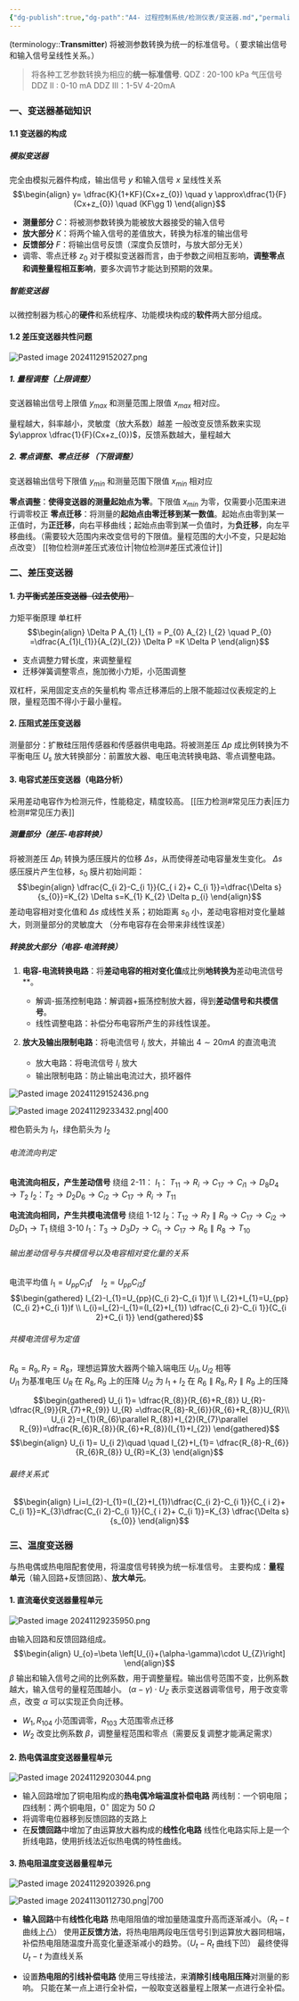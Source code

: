 ```yaml
---
{"dg-publish":true,"dg-path":"A4- 过程控制系统/检测仪表/变送器.md","permalink":"/A4- 过程控制系统/检测仪表/变送器/","dgPassFrontmatter":true,"noteIcon":"","created":"2024-10-31T17:59:13.787+08:00","updated":"2025-05-13T11:30:33.478+08:00"}
---
```



(terminology::**Transmitter**)
将被测参数转换为统一的标准信号。（ 要求输出信号和输入信号呈线性关系。）
>将各种工艺参数转换为相应的**统一标准信号**.
>QDZ : 20-100 kPa 气压信号 
>DDZ II :  0-10 mA 
>DDZ III：1-5V  4-20mA

### 一、变送器基础知识
#### 1.1 变送器的构成
##### 模拟变送器
完全由模拟元器件构成，输出信号 $y$ 和输入信号 $x$ 呈线性关系
$$\begin{align}
y= \dfrac{K}{1+KF}(Cx+z_{0}) \quad y  \approx\dfrac{1}{F} (Cx+z_{0}) \quad (KF\gg 1)
\end{align}$$
- **测量部分** $C$：将被测参数转换为能被放大器接受的输入信号
- **放大部分** $K$：将两个输入信号的差值放大，转换为标准的输出信号
- **反馈部分** $F$：将输出信号反馈（深度负反馈时，与放大部分无关）
- 调零、零点迁移 $z_{0}$
	对于模拟变送器而言，由于参数之间相互影响，**调整零点和调整量程相互影响**，要多次调节才能达到预期的效果。


##### 智能变送器
以微控制器为核心的**硬件**和系统程序、功能模块构成的**软件**两大部分组成。

#### 1.2 差压变送器共性问题 

![Pasted image 20241129152027.png](/img/user/Functional%20files/Photo%20Resources/Pasted%20image%2020241129152027.png)

##### 1. 量程调整（上限调整）
变送器输出信号上限值 $y_{max}$ 和测量范围上限值 $x_{max}$ 相对应。

量程越大，斜率越小，灵敏度（放大系数）越差
一般改变反馈系数来实现 $y\approx \dfrac{1}{F}(Cx+z_{0})$，反馈系数越大，量程越大
##### 2. 零点调整、零点迁移 （下限调整）
变送器输出信号下限值 $y_{min}$ 和测量范围下限值 $x_{min}$ 相对应

**零点调整**：**使得变送器的测量起始点为零**。下限值 $x_{min}$ 为零，仅需要小范围来进行调零校正
**零点迁移**：将测量的**起始点由零迁移到某一数值**。起始点由零到某一正值时，为**正迁移**，向右平移曲线；起始点由零到某一负值时，为**负迁移**，向左平移曲线。（需要较大范围内来改变信号的下限值。量程范围的大小不变，只是起始点改变）  [[物位检测#差压式液位计\|物位检测#差压式液位计]]

### 二、差压变送器
#### 1. ~~力平衡式差压变送器（过去使用）~~
力矩平衡原理
单杠杆
$$\begin{align}
\Delta P A_{1} l_{1} = P_{0} A_{2} l_{2}  \quad P_{0} =\dfrac{A_{1}l_{1}}{A_{2}l_{2}} \Delta P =K \Delta P
\end{align}$$
- 支点调整力臂长度，来调整量程
- 迁移弹簧调整零点，施加微小力矩，小范围调整

双杠杆，采用固定支点的矢量机构
零点迁移滞后的上限不能超过仪表规定的上限，量程范围不得小于最小量程。
#### 2. 压阻式差压变送器
测量部分：扩散硅压阻传感器和传感器供电电路。将被测差压 $\Delta p$ 成比例转换为不平衡电压 $U_{s}$
放大转换部分：前置放大器、电压电流转换电路、零点调整电路。
#### 3. 电容式差压变送器（电路分析）
采用差动电容作为检测元件，性能稳定，精度较高。
[[压力检测#常见压力表\|压力检测#常见压力表]]

##### 测量部分（差压-电容转换）
将被测差压 $\Delta p_{i}$ 转换为感压膜片的位移 $\Delta s$，从而使得差动电容量发生变化。
$\Delta s$ 感压膜片产生位移，$s_{0}$ 膜片初始间距：
$$\begin{align}
\dfrac{C_{i 2}-C_{i 1}}{C_{ i 2}+ C_{i 1}}=\dfrac{\Delta s}{s_{0}}=K_{2} \Delta s=K_{1} K_{2} \Delta p_{i}
\end{align}$$
差动电容相对变化值和 $\Delta s$ 成线性关系；初始距离 $s_{0}$ 小，差动电容相对变化量越大，则测量部分的灵敏度大
（分布电容存在会带来非线性误差）
##### 转换放大部分（电容-电流转换）
1. **电容-电流转换电路**：将**差动电容的相对变化值**成比例**地转换为**差动电流信号**。
	- 解调-振荡控制电路：解调器+振荡控制放大器，得到**差动信号和共模信号**。
	- 线性调整电路：补偿分布电容所产生的非线性误差。


2. **放大及输出限制电路**：将电流信号 $I_{i}$ 放大，并输出 $4\sim 20mA$ 的直流电流
	- 放大电路：将电流信号 $I_{i}$ 放大
	- 输出限制电路：防止输出电流过大，损坏器件


![Pasted image 20241129152436.png](/img/user/Functional%20files/Photo%20Resources/Pasted%20image%2020241129152436.png)

![Pasted image 20241129233432.png|400](/img/user/Functional%20files/Photo%20Resources/Pasted%20image%2020241129233432.png)

橙色箭头为 $I_{1}$，绿色箭头为 $I_{2}$

###### 电流流向判定
**电流流向相反，产生差动信号**
绕组 2-11：
$I_{1}$： $T_{11}\to R_{i}\to C_{17}\to C_{i{1}}\to D_{8}D_{4}\to T_{2}$
$I_{2}$：$T_{2} \to D_{2} D_{6} \to C_{i{2}} \to C_{17} \to R_{i} \to T_{11}$

**电流流向相同，产生共模电流信号**
绕组 1-12
$I_{2}$：$T_{12}\to R_{7} \parallel R_{9} \to C_{17}\to C_{i{2}}\to D_{5} D_{1}\to T_{1}$
绕组 3-10
$I_{1}$：$T_{3}\to D_{3} D_{7} \to C_{i_{1}}\to C_{17}\to R_{6} \parallel R_{8}\to T_{10}$

###### 输出差动信号与共模信号以及电容相对变化量的关系
电流平均值 $I_{1}=U_{pp}C_{i 1}f\quad I_{2}=U_{pp}C_{i 2}f$
$$\begin{gathered}
I_{2}-I_{1}=U_{pp}(C_{i 2}-C_{i 1})f \\
I_{2}+I_{1}=U_{pp}(C_{i 2}+C_{i 1})f \\
I_{i}=I_{2}-I_{1}=(I_{2}+I_{1})   \dfrac{C_{i 2}-C_{i 1}}{C_{i 2}+C_{i 1}}
\end{gathered}$$
###### 共模电流信号为定值
$R_{6}=R_{9},R_{7}=R_{8}$，理想运算放大器两个输入端电压 $U_{i1},U_{i2}$ 相等  
$U_{i1}$ 为基准电压 $U_{R}$ 在 $R_{8},R_{9}$ 上的压降
$U_{i 2}$ 为 $I_{1}+I_{2}$ 在 $R_{6}\parallel R_{8},R_{7}\parallel R_{9}$ 上的压降

$$\begin{gathered}
U_{i 1}= \dfrac{R_{8}}{R_{6}+R_{8}} U_{R}- \dfrac{R_{9}}{R_{7}+R_{9}} U_{R} =\dfrac{R_{8}-R_{6}}{R_{6}+R_{8}}U_{R}\\
U_{i 2}=I_{1}(R_{6}\parallel R_{8})+I_{2}(R_{7}\parallel R_{9})=\dfrac{R_{6}R_{8}}{R_{6}+R_{8}}(I_{1}+I_{2})
\end{gathered}$$
$$\begin{align}
U_{i 1}= U_{i 2}\quad \quad I_{2}+I_{1}= \dfrac{R_{8}-R_{6}}{R_{6}R_{8}} U_{R}=K_{3}
\end{align}$$

###### 最终关系式
$$\begin{align}
I_i=I_{2}-I_{1}=(I_{2}+I_{1})\dfrac{C_{i 2}-C_{i 1}}{C_{ i 2}+ C_{i 1}}=K_{3}\dfrac{C_{i 2}-C_{i 1}}{C_{ i 2}+ C_{i 1}}=K_{3} \dfrac{\Delta s}{s_{0}}
\end{align}$$


### 三、温度变送器
与热电偶或热电阻配套使用，将温度信号转换为统一标准信号。
主要构成：**量程单元**（输入回路+反馈回路）、**放大单元**。

#### 1. 直流毫伏变送器量程单元

![Pasted image 20241129235950.png](/img/user/Functional%20files/Photo%20Resources/Pasted%20image%2020241129235950.png)

由输入回路和反馈回路组成。
$$\begin{align}
U_{o}=\beta \left[U_{i}+(\alpha-\gamma)\cdot U_{Z}\right]
\end{align}$$
$\beta$   输出和输入信号之间的比例系数，用于调整量程。输出信号范围不变，比例系数越大，输入信号的量程范围越小。
$(\alpha-\gamma)\cdot U_{Z}$ 表示变送器调零信号，用于改变零点，改变 $\alpha$ 可以实现正负向迁移。
 - $W_{1},R_{104}$ 小范围调零，$R_{103}$ 大范围零点迁移
 - $W_{2}$ 改变比例系数 $\beta$，调整量程范围和零点（需要反复调整才能满足需求）

#### 2. 热电偶温度变送器量程单元

![Pasted image 20241129203044.png](/img/user/Functional%20files/Photo%20Resources/Pasted%20image%2020241129203044.png)

- 输入回路增加了铜电阻构成的**热电偶冷端温度补偿电路**
	两线制：一个铜电阻；四线制：两个铜电阻，$0^{\circ}$ 固定为 50 $\Omega$
- 将调零电位器移到反馈回路的支路上
- 在**反馈回路**中增加了由运算放大器构成的**线性化电路**
	线性化电路实际上是一个折线电路，使用折线法近似热电偶的特性曲线。

#### 3. 热电阻温度变送器量程单元

![Pasted image 20241129203926.png](/img/user/Functional%20files/Photo%20Resources/Pasted%20image%2020241129203926.png)


![Pasted image 20241130112730.png|700](/img/user/Functional%20files/Photo%20Resources/Pasted%20image%2020241130112730.png)

- **输入回路**中有**线性化电路**
	热电阻阻值的增加量随温度升高而逐渐减小。（$R_{t}-t$ 曲线上凸）
	使用**正反馈方法**，将热电阻两段电压信号引到运算放大器同相端，补偿热电阻随温度升高变化量逐渐减小的趋势。（$U_{t}-R_{t}$ 曲线下凹）  最终使得 $U_{t}-t$ 为直线关系

- 设置**热电阻的引线补偿电路**
	使用三导线接法，来**消除引线电阻压降**对测量的影响。
	只能在某一点上进行全补偿，一般取变送器量程上限某一点进行全补偿。

